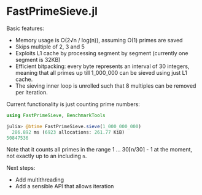 # FastPrimeSieve.jl

Basic features:

- Memory usage is O(2√n / log(n)), assuming O(1) primes are saved
- Skips multiple of 2, 3 and 5
- Exploits L1 cache by processing segment by segment (currently one segment is 32KB)
- Efficient bitpacking: every byte represents an interval of 30 integers, meaning that all
  primes up till 1_000_000 can be sieved using just L1 cache.
- The sieving inner loop is unrolled such that 8 multiples can be removed per iteration.

Current functionality is just counting prime numbers:

```julia
using FastPrimeSieve, BenchmarkTools

julia> @btime FastPrimeSieve.sieve(1_000_000_000)
  286.892 ms (6923 allocations: 261.77 KiB)
50847536
```

Note that it counts all primes in the range 1 ... 30⌈n/30⌉ - 1 at the moment, not exactly
up to an including `n`.

Next steps:

- Add multithreading
- Add a sensible API that allows iteration
